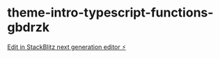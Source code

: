 # theme-intro-typescript-functions-gbdrzk

[Edit in StackBlitz next generation editor ⚡️](https://stackblitz.com/~/github.com/l3miage-monachov/theme-intro-typescript-functions-gbdrzk)